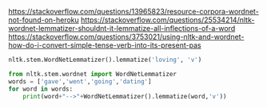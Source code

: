 https://stackoverflow.com/questions/13965823/resource-corpora-wordnet-not-found-on-heroku
https://stackoverflow.com/questions/25534214/nltk-wordnet-lemmatizer-shouldnt-it-lemmatize-all-inflections-of-a-word
https://stackoverflow.com/questions/3753021/using-nltk-and-wordnet-how-do-i-convert-simple-tense-verb-into-its-present-pas
```python
nltk.stem.WordNetLemmatizer().lemmatize('loving', 'v')

from nltk.stem.wordnet import WordNetLemmatizer
words = ['gave','went','going','dating']
for word in words:
    print(word+"-->"+WordNetLemmatizer().lemmatize(word,'v'))
```